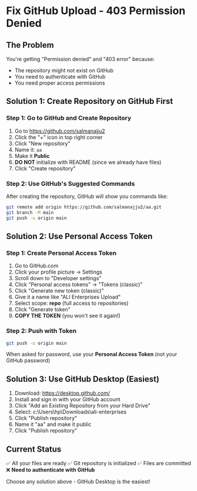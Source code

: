 # Fix GitHub Upload - 403 Permission Denied

## The Problem
You're getting "Permission denied" and "403 error" because:
- The repository might not exist on GitHub
- You need to authenticate with GitHub
- You need proper access permissions

## Solution 1: Create Repository on GitHub First

### Step 1: Go to GitHub and Create Repository
1. Go to https://github.com/salmanajju2
2. Click the "+" icon in top right corner
3. Click "New repository"
4. Name it: `aa`
5. Make it **Public**
6. **DO NOT** initialize with README (since we already have files)
7. Click "Create repository"

### Step 2: Use GitHub's Suggested Commands
After creating the repository, GitHub will show you commands like:
```bash
git remote add origin https://github.com/salmanajju2/aa.git
git branch -M main
git push -u origin main
```

## Solution 2: Use Personal Access Token

### Step 1: Create Personal Access Token
1. Go to GitHub.com
2. Click your profile picture → Settings
3. Scroll down to "Developer settings"
4. Click "Personal access tokens" → "Tokens (classic)"
5. Click "Generate new token (classic)"
6. Give it a name like "ALI Enterprises Upload"
7. Select scope: **repo** (full access to repositories)
8. Click "Generate token"
9. **COPY THE TOKEN** (you won't see it again!)

### Step 2: Push with Token
```bash
git push -u origin main
```
When asked for password, use your **Personal Access Token** (not your GitHub password)

## Solution 3: Use GitHub Desktop (Easiest)

1. Download: https://desktop.github.com/
2. Install and sign in with your GitHub account
3. Click "Add an Existing Repository from your Hard Drive"
4. Select: c:\Users\hp\Downloads\ali-enterprises
5. Click "Publish repository"
6. Name it "aa" and make it public
7. Click "Publish repository"

## Current Status
✅ All your files are ready
✅ Git repository is initialized
✅ Files are committed
❌ **Need to authenticate with GitHub**

Choose any solution above - GitHub Desktop is the easiest!